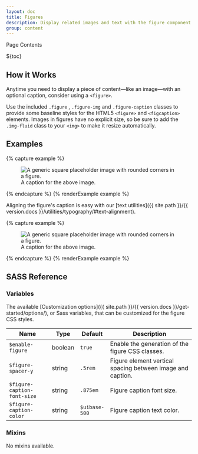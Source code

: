 ```yaml
---
layout: doc
title: Figures
description: Display related images and text with the figure component.
group: content
---
```


<div class="h3 cf-toc-header">Page Contents</div>

${toc}

## How it Works

Anytime you need to display a piece of content—like an image—with an optional caption, consider using a `<figure>`.

Use the included `.figure` , `.figure-img` and `.figure-caption` classes to provide some baseline styles for the HTML5 `<figure>` and `<figcaption>` elements. Images in figures have no explicit size, so be sure to add the `.img-fluid` class to your `<img>` to make it resize automatically.

## Examples

{% capture example %}
<figure class="figure">
  <img data-src="holder.js/400x300" class="figure-img img-fluid radius" alt="A generic square placeholder image with rounded corners in a figure.">
  <figcaption class="figure-caption">A caption for the above image.</figcaption>
</figure>
{% endcapture %}
{% renderExample example %}

Aligning the figure's caption is easy with our [text utilities]({{ site.path }}/{{ version.docs }}/utilities/typography/#text-alignment).

{% capture example %}
<figure class="figure">
  <img data-src="holder.js/400x300" class="figure-img img-fluid radius" alt="A generic square placeholder image with rounded corners in a figure.">
  <figcaption class="figure-caption text-end">A caption for the above image.</figcaption>
</figure>
{% endcapture %}
{% renderExample example %}

## SASS Reference

### Variables

The available [Customization options]({{ site.path }}/{{ version.docs }}/get-started/options/), or Sass variables, that can be customized for the figure CSS styles.

<div class="table-scroll">
  <table class="table table-bordered table-striped">
    <thead>
      <tr>
        <th style="width: 100px;">Name</th>
        <th style="width: 50px;">Type</th>
        <th style="width: 50px;">Default</th>
        <th>Description</th>
      </tr>
    </thead>
    <tbody>
      <tr>
        <td><code>$enable-figure</code></td>
        <td>boolean</td>
        <td><code>true</code></td>
        <td>
          Enable the generation of the figure CSS classes.
        </td>
      </tr>
      <tr>
        <td><code>$figure-spacer-y</code></td>
        <td>string</td>
        <td><code>.5rem</code></td>
        <td>
          Figure element vertical spacing between image and caption.
        </td>
      </tr>
      <tr>
        <td><code>$figure-caption-font-size</code></td>
        <td>string</td>
        <td><code>.875em</code></td>
        <td>
          Figure caption font size.
        </td>
      </tr>
      <tr>
        <td><code>$figure-caption-color</code></td>
        <td>string</td>
        <td><code>$uibase-500</code></td>
        <td>
          Figure caption text color.
        </td>
      </tr>
    </tbody>
  </table>
</div>

### Mixins

No mixins available.
